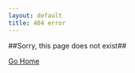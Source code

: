 ```yaml
---
layout: default
title: 404 error
---
```


##Sorry, this page does not exist##


[Go Home](http://www.emilsw.com/)

